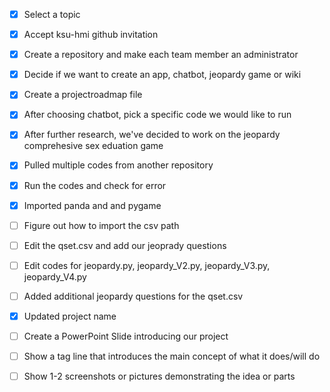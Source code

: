  - [x] Select a topic
 - [x] Accept ksu-hmi github invitation
 - [x] Create a repository and make each team member an administrator
 - [x] Decide if we want to create an app, chatbot, jeopardy game or wiki
 - [x] Create a projectroadmap file 
 - [x] After choosing chatbot, pick a specific code we would like to run
 - [x] After further research, we've decided to work on the jeopardy comprehesive sex eduation game
 - [x] Pulled multiple codes from another repository 
 - [X] Run the codes and check for error 
 - [X] Imported panda and and pygame
 - [ ] Figure out how to import the csv path
 - [ ] Edit the qset.csv and add our jeoprady questions 
 - [ ] Edit codes for jeopardy.py, jeopardy_V2.py, jeopardy_V3.py, jeopardy_V4.py
 - [ ] Added additional jeopardy questions for the qset.csv
 - [X] Updated project name
 - [ ] Create a PowerPoint Slide introducing our project
 - [ ] Show a tag line that introduces the main concept of what it does/will do
 - [ ] Show 1-2 screenshots or pictures demonstrating the idea or parts
 

